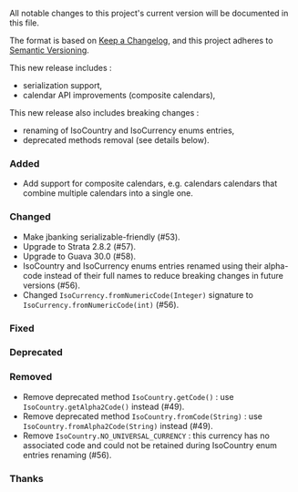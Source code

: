 All notable changes to this project's current version will be documented in this file.

The format is based on [Keep a Changelog](https://keepachangelog.com/en/1.0.0/),
and this project adheres to [Semantic Versioning](https://semver.org/spec/v2.0.0.html).

This new release includes :
- serialization support,
- calendar API improvements (composite calendars),

This new release also includes breaking changes :
- renaming of IsoCountry and IsoCurrency enums entries,
- deprecated methods removal (see details below).

### Added

- Add support for composite calendars, e.g. calendars calendars that combine multiple calendars into
  a single one.

### Changed

- Make jbanking serializable-friendly (#53).
- Upgrade to Strata 2.8.2 (#57).
- Upgrade to Guava 30.0 (#58).
- IsoCountry and IsoCurrency enums entries renamed using their alpha-code instead of their full
  names to reduce breaking changes in future versions (#56).
- Changed `IsoCurrency.fromNumericCode(Integer)` signature to `IsoCurrency.fromNumericCode(int)`
  (#56).

### Fixed

### Deprecated

### Removed

- Remove deprecated method `IsoCountry.getCode()` : use `IsoCountry.getAlpha2Code()` instead (#49).
- Remove deprecated method `IsoCountry.fromCode(String)` : use `IsoCountry.fromAlpha2Code(String)`
  instead (#49).
- Remove `IsoCountry.NO_UNIVERSAL_CURRENCY` : this currency has no associated code and could not be
  retained during IsoCountry enum entries renaming (#56).

### Thanks
